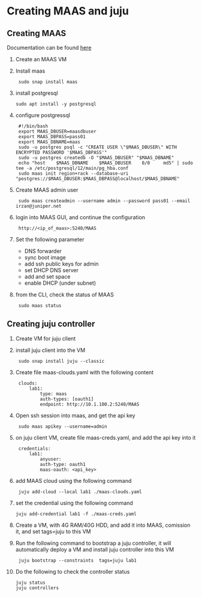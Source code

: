 # Creating MAAS and juju

## Creating MAAS

Documentation can be found [here](https://maas.io/docs/snap/3.1/ui/maas-installation)

1. Create an MAAS VM
2. Install maas
            
        sudo snap install maas
            
4. install postgresql

       sudo apt install -y postgresql
            
6. configure postgressql

        #!/bin/bash
        export MAAS_DBUSER=maasdbuser
        export MAAS_DBPASS=pass01
        export MAAS_DBNAME=maas
        sudo -u postgres psql -c "CREATE USER \"$MAAS_DBUSER\" WITH ENCRYPTED PASSWORD '$MAAS_DBPASS'"
        sudo -u postgres createdb -O "$MAAS_DBUSER" "$MAAS_DBNAME"
        echo "host    $MAAS_DBNAME    $MAAS_DBUSER    0/0     md5" | sudo tee -a /etc/postgresql/12/main/pg_hba.conf
        sudo maas init region+rack --database-uri "postgres://$MAAS_DBUSER:$MAAS_DBPASS@localhost/$MAAS_DBNAME"

6. Create MAAS admin user

        sudo maas createadmin --username admin --password pass01 --email irzan@juniper.net

7. login into MAAS GUI, and continue the configuration

        http://<ip_of_maas>:5240/MAAS

8. Set the following parameter
    - DNS forwarder
    - sync boot image
    - add ssh public keys for admin
    - set DHCP DNS server
    - add and set space
    - enable DHCP (under subnet)
9. from the CLI, check the status of MAAS

        sudo maas status


## Creating juju controller
1. Create VM for juju client
2. install juju client into the VM

        sudo snap install juju --classic
3. Create file maas-clouds.yaml with the following content

        clouds:
            lab1:
                type: maas
                auth-types: [oauth1]
                endpoint: http://10.1.100.2:5240/MAAS

4. Open ssh session into maas, and get the api key

        sudo maas apikey --username=admin

5. on juju client VM, create file maas-creds.yaml, and add the api key into it

        credentials:
            lab1:
                anyuser:
                auth-type: oauth1
                maas-oauth: <api_key>

6. add MAAS cloud using the following command

        juju add-cloud --local lab1 ./maas-clouds.yaml

7. set the credential using the following command

       juju add-credential lab1 -f ./maas-creds.yaml

8. Create a VM, with 4G RAM/40G HDD, and add it into MAAS, comission it, and  set tags=juju to this VM

9. Run the following command to bootstrap a juju controller, it will automatically deploy a VM and install juju controller into this VM

        juju bootstrap --constraints  tags=juju lab1

10. Do the following to check the controller status

        juju status
        juju controllers
